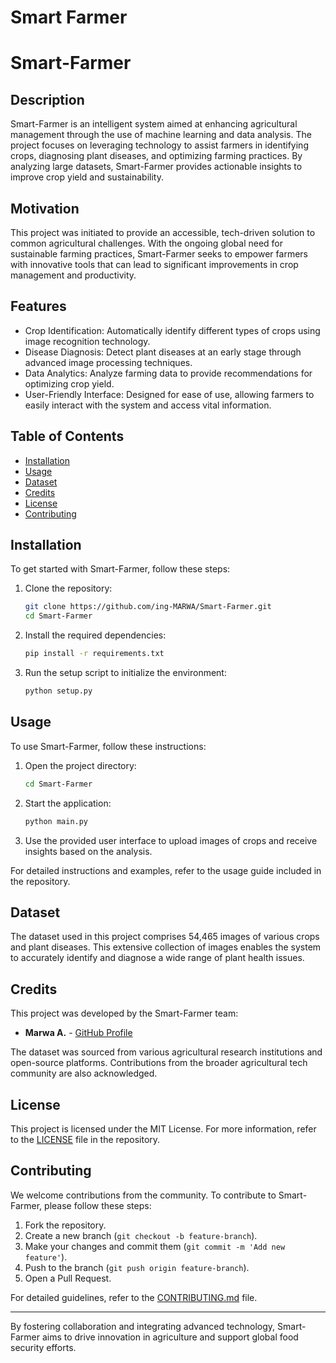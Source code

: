 # Smart Farmer

# Smart-Farmer

## Description

Smart-Farmer is an intelligent system aimed at enhancing agricultural management through the use of machine learning and data analysis. The project focuses on leveraging technology to assist farmers in identifying crops, diagnosing plant diseases, and optimizing farming practices. By analyzing large datasets, Smart-Farmer provides actionable insights to improve crop yield and sustainability.

## Motivation

This project was initiated to provide an accessible, tech-driven solution to common agricultural challenges. With the ongoing global need for sustainable farming practices, Smart-Farmer seeks to empower farmers with innovative tools that can lead to significant improvements in crop management and productivity.

## Features

- Crop Identification: Automatically identify different types of crops using image recognition technology.
- Disease Diagnosis: Detect plant diseases at an early stage through advanced image processing techniques.
- Data Analytics: Analyze farming data to provide recommendations for optimizing crop yield.
- User-Friendly Interface: Designed for ease of use, allowing farmers to easily interact with the system and access vital information.

## Table of Contents

- [Installation](#installation)
- [Usage](#usage)
- [Dataset](#dataset)
- [Credits](#credits)
- [License](#license)
- [Contributing](#contributing)

## Installation

To get started with Smart-Farmer, follow these steps:

1. Clone the repository:
    ```sh
    git clone https://github.com/ing-MARWA/Smart-Farmer.git
    cd Smart-Farmer
    ```
2. Install the required dependencies:
    ```sh
    pip install -r requirements.txt
    ```
3. Run the setup script to initialize the environment:
    ```sh
    python setup.py
    ```

## Usage

To use Smart-Farmer, follow these instructions:

1. Open the project directory:
    ```sh
    cd Smart-Farmer
    ```
2. Start the application:
    ```sh
    python main.py
    ```
3. Use the provided user interface to upload images of crops and receive insights based on the analysis.

For detailed instructions and examples, refer to the usage guide included in the repository.

## Dataset

The dataset used in this project comprises 54,465 images of various crops and plant diseases. This extensive collection of images enables the system to accurately identify and diagnose a wide range of plant health issues.

## Credits

This project was developed by the Smart-Farmer team:

- **Marwa A.** - [GitHub Profile](https://github.com/ing-MARWA)

The dataset was sourced from various agricultural research institutions and open-source platforms. Contributions from the broader agricultural tech community are also acknowledged.

## License

This project is licensed under the MIT License. For more information, refer to the [LICENSE](https://choosealicense.com/licenses/mit/) file in the repository.

## Contributing

We welcome contributions from the community. To contribute to Smart-Farmer, please follow these steps:

1. Fork the repository.
2. Create a new branch (`git checkout -b feature-branch`).
3. Make your changes and commit them (`git commit -m 'Add new feature'`).
4. Push to the branch (`git push origin feature-branch`).
5. Open a Pull Request.

For detailed guidelines, refer to the [CONTRIBUTING.md](https://github.com/ing-MARWA/Smart-Farmer/blob/main/CONTRIBUTING.md) file.

---

By fostering collaboration and integrating advanced technology, Smart-Farmer aims to drive innovation in agriculture and support global food security efforts.  
